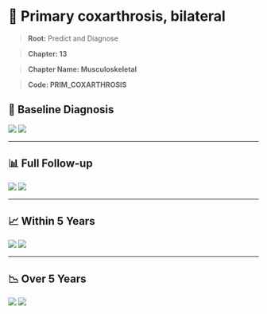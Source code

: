 # 🧬 Primary coxarthrosis, bilateral
    
> **Root:** Predict and Diagnose

> **Chapter: 13**

> **Chapter Name: Musculoskeletal**

> **Code: PRIM_COXARTHROSIS**

## 🧪 Baseline Diagnosis

<img src="/Predict/Figures/Baseline/IMP/PRIM_COXARTHROSIS.png" />

<CsvTableIMP src="/Predict_Data/Baseline/IMP/IMP_PRIM_COXARTHROSIS.csv" label="🔍 View full results" />

<img src="/Predict/Figures/Baseline/ROC/PRIM_COXARTHROSIS.png" />

<CsvTableROC src="/Predict_Data/Baseline/EVA/PRIM_COXARTHROSIS.csv" label="🔍 View full results" />

---

## 📊 Full Follow-up

<img src="/Predict/Figures/ALL/IMP/PRIM_COXARTHROSIS.png" />

<CsvTableIMP src="/Predict_Data/ALL/IMP/IMP_PRIM_COXARTHROSIS.csv" label="🔍 View full results" />

<img src="/Predict/Figures/ALL/ROC/PRIM_COXARTHROSIS.png" />

<CsvTableROC src="/Predict_Data/ALL/EVA/PRIM_COXARTHROSIS.csv" label="🔍 View full results" />

---

## 📈 Within 5 Years

<img src="/Predict/Figures/FYears/IMP/PRIM_COXARTHROSIS.png" />

<CsvTableIMP src="/Predict_Data/FYears/IMP/IMP_PRIM_COXARTHROSIS.csv" label="🔍 View full results" />

<img src="/Predict/Figures/FYears/ROC/PRIM_COXARTHROSIS.png" />

<CsvTableROC src="/Predict_Data/FYears/EVA/PRIM_COXARTHROSIS.csv" label="🔍 View full results" />

---

## 📉 Over 5 Years

<img src="/Predict/Figures/OverFYears/IMP/PRIM_COXARTHROSIS.png" />

<CsvTableIMP src="/Predict_Data/OverFYears/IMP/IMP_PRIM_COXARTHROSIS.csv" label="🔍 View full results" />

<img src="/Predict/Figures/OverFYears/ROC/PRIM_COXARTHROSIS.png" />

<CsvTableROC src="/Predict_Data/OverFYears/EVA/PRIM_COXARTHROSIS.csv" label="🔍 View full results" />
